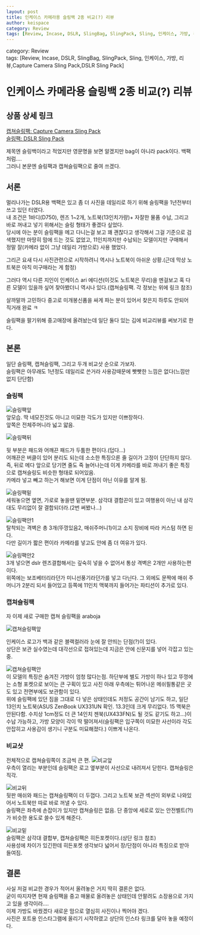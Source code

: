 ```yaml
---
layout: post
title: 인케이스 카메라용 슬링백 2종 비교(?) 리뷰
author: keispace
category: Review
tags: [Review, Incase, DSLR, SlingBag, SlingPack, Sling, 인케이스, 가방, 리뷰,Capture Camera Sling Pack,DSLR Sling Pack]
---
```


category: Review  
tags: [Review, Incase, DSLR, SlingBag, SlingPack, Sling, 인케이스, 가방, 리뷰,Capture Camera Sling Pack,DSLR Sling Pack]

# 인케이스 카메라용 슬링백 2종 비교(?) 리뷰

## 상품 상세 링크 
[캡쳐슬링팩: Capture Camera Sling Pack](http://www.incase.kr/shop/shopdetail.html?branduid=2558901)  
[슬링팩: DSLR Sling Pack](http://www.incase.kr/shop/shopdetail.html?branduid=2559651)

제목엔 슬링백이라고 적었지만 영문명을 보면 알겠지만 bag이 아니라 pack이다. 백팩처럼....  
그러니 본문엔 슬링팩과 캡쳐슬링팩으로 줄여 쓰겠다.

## 서론
멀리나가는 DSLR용 백팩은 있고 좀 더 사진을 데일리로 하기 위해 슬링팩을 1년전부터 쓰고 있던 터였다.   
내 조건은 1바디(D750), 렌즈 1~2개, 노트북(13인치가량)+ 자잘한 물품 수납, 그리고 바로 꺼내고 넣기 위해서는 슬링 형태가 좋겠다 싶었다.   
당시에 아는 분이 슬링팩을 메고 다니는걸 보고 꽤 괜찮다고 생각해서 그걸 기준으로 검색했지만 마땅히 맘에 드는 것도 없었고, 11인치까지만 수납되는 모델이지만 구매해서 정말 잘(카메라 없이 그냥 데일리 가방으로) 사용 했었다.   

그리곤 요새 다시 사진관련으로 시작하려니 역시나 노트북이 아쉬운 상황.(근데 막상 노트북은 아직 미구매라는 게 함정)  

그러다 역시 다른 지인이 인케이스 ari 에디션(이것도 노트북은 무리)을 멘걸보고 혹 다른 모델이 있을까 싶어 찾아봤더니 역시나 있다.(캡쳐슬링팩. 각 정보는 위에 링크 참조)   

살까말까 고민하다 중고로 미개봉신품을 싸게 파는 분이 있어서 찾은지 하루도 안되어 직거래 완료 ㅋ 

슬링팩을 팔기위해 중고매장에 올려놨는데 일단 둘다 있는 김에 비교리뷰를 써보기로 한다.

## 본론
일단 슬링팩, 캡쳐슬링팩, 그리고 두개 비교삿 순으로 가보자.  
슬링팩은 아무래도 1년정도 데일리로 쓴거라 사용감때문에 빳빳한 느낌은 없다(느낌만 없지 단단함) 

### 슬링팩

![슬링팩앞](../images/2019-06-21-인케이스_슬링백_비교리뷰/슬링앞.jpg)  
앞모습. 딱 네모진것도 아니고 미묘한 각도가 있지만 이쁘장하다.  
앞쪽은 전체주머니라 넓고 얇음.

![슬링팩뒤](../images/2019-06-21-인케이스_슬링백_비교리뷰/슬링뒤.jpg)  

뒷 부분은 패드와 어깨끈 패드가 두툼한 편이다.(덥다...)   
어깨끈은 버클이 있어 분리도 되는데 소소한 특징으론 줄 길이가 고정이 단단하지 않다.  
즉, 뒤로 메다 앞으로 당기면 줄도 죽 늘어나는데 이게 카메라를 바로 꺼내기 좋은 특징으로 캡쳐슬링도 비슷한 형태로 되어있음.   
카메라 넣고 빼고 하는거 해보면 이게 단점이 아닌 이유를 알게 됨.  

![슬링팩밑](../images/2019-06-21-인케이스_슬링백_비교리뷰/슬링밑.jpg)  
세워놓으면 옆면, 가로로 놓을땐 밑면부분. 삼각대 결합끈이 있고 여행용이 아닌 내 삼각대도 무리없이 잘 결합되더라.(2번 써봤나...)

![슬링팩안1](../images/2019-06-21-인케이스_슬링백_비교리뷰/슬링안1.jpg)  
탈착되는 격벽은 총 3개(뚜껑있음2, 매쉬주머니1)이고 소지 장비에 따라 커스텀 하면 된다.   
다만 길이가 짧은 편이라 카메라를 넣고도 안에 좀 더 여유가 있다.

![슬링팩안2](../images/2019-06-21-인케이스_슬링백_비교리뷰/슬링안2.jpg)  
3개 넣으면 dslr 렌즈결합해서는 깊숙히 넣을 수 없어서 통상 격벽은 2개만 사용하는편이다.   
위쪽에는 보조베터리라던가 미니선풍기라던가를 넣고 다닌다. 그 외에도 문짝에 매쉬 주머니가 2분리 되서 들어있고 등쪽에 11인치 맥북까지 들어가는 파티션이 추가로 있다. 

### 캡쳐슬링팩

자 이제 새로 구매한 캡쳐 슬링팩을 araboja

![캡쳐슬링팩앞](../images/2019-06-21-인케이스_슬링백_비교리뷰/캡쳐슬링앞.jpg)  

인케이스 로고가 백과 같은 블랙컬러라 눈에 잘 안띄는 단점(?)이 있다.   
상단은 보관 실수였는데 대각선으로 접혀있는데 지금은 안에 신문지를 넣어 각잡고 있는 중.

![캡쳐슬링팩안](../images/2019-06-21-인케이스_슬링백_비교리뷰/캡쳐슬링안.jpg)  
이 모델의 특징은 숨겨진 가방이 엄청 많다는점. 하단부에 별도 가방이 하나 있고 뚜껑에는 소형 포켓으로 보이는 큰 구획이 있고 사진 아래 우측에는 튀어나온 메쉬필통같은 곳도 있고 전면부에도 보관함이 있다.   
위에 슬링팩에 있던 짐을 그대로 다 넣은 상태인데도 저정도 공간이 남기도 하고, 일단 13인치 노트북(ASUS ZenBook UX331UN 확인. 13.3인데 크게 무리없다. 15 맥북은 안된다함. 수치상 1cm정도 더 큰 14인치 젠북(UX433FN)도 될 것도 같기도 하고...)이 수납 가능하고, 가방 모양이 각이 딱 떨어져서(슬링팩은 입구쪽이 미묘한 사선이라 각도 안잡히고 사용감이 생기니 구분도 미묘해졌다.) 이쁘게 나온다. 


### 비교샷

전체적으로 캡쳐슬링쪽이 조금씩 큰 편.
![비교앞](../images/2019-06-21-인케이스_슬링백_비교리뷰/비교앞.jpg)   
우측이 열리는 부분인데 슬링팩은 로고 옆부분이 사선으로 내려져서 닫힌다. 캡쳐슬링은 직각.  

![비교뒤](../images/2019-06-21-인케이스_슬링백_비교리뷰/비교뒤.jpg)  
뒷판 매쉬와 패드는 캡쳐슬링팩이 더 두껍다. 그리고 노트북 보관 섹션이 외부로 나와있어서 노트북만 따로 바로 꺼낼 수 있다.   
슬링팩은 좌측에 손잡이가 있지만 캡쳐슬링은 없음. 단 중앙에 세로로 있는 안전벨트(?!)가 비슷한 용도로 쓸수 있게 해준다. 

![비교밑](../images/2019-06-21-인케이스_슬링백_비교리뷰/비교밑.jpg)  
슬링팩은 삼각대 결합부, 캡쳐슬링팩은 히든포켓이다.(상단 링크 참조)  
사용성에 차이가 있긴한데 히든포켓 생각보다 넓어서 장/단점이 아니라 특징으로 받아들여짐.  


## 결론

사실 저걸 비교한 경우가 적어서 올려놓은 거지 딱히 결론은 없다.   
굳이 따지자면 현재 슬링팩을 중고 매물로 올려놓은 상태인데 안팔려도 소장용으로 가지고 있을 생각이라....  
이제 가방도 바꿨겠다 새로운 맘으로 열심히 사진이나 찍어야 겠다.   
사진은 포트용 인스타그램에 올리기 시작하였고 상단의 인스타 링크를 달아 놓을 예정이다. 

